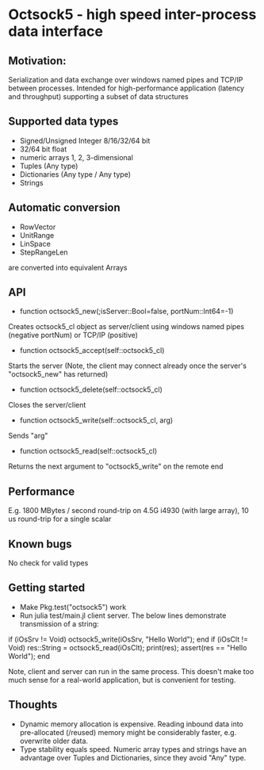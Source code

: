 # Octsock5 - high speed inter-process data interface #

## Motivation: ##
Serialization and data exchange over windows named pipes and TCP/IP between processes.
Intended for high-performance application (latency and throughput) supporting a subset of data structures

## Supported data types ##
* Signed/Unsigned Integer 8/16/32/64 bit
* 32/64 bit float
* numeric arrays 1, 2, 3-dimensional
* Tuples (Any type)
* Dictionaries (Any type / Any type)
* Strings

## Automatic conversion ##
* RowVector
* UnitRange
* LinSpace
* StepRangeLen

are converted into equivalent Arrays

## API ##
* function octsock5_new(;isServer::Bool=false, portNum::Int64=-1)

Creates octsock5_cl object as server/client using windows named pipes (negative portNum) or TCP/IP (positive)

* function octsock5_accept(self::octsock5_cl)

Starts the server (Note, the client may connect already once the server's "octsock5_new" has returned)

* function octsock5_delete(self::octsock5_cl)

Closes the server/client

* function octsock5_write(self::octsock5_cl, arg)

Sends "arg"

* function octsock5_read(self::octsock5_cl)

Returns the next argument to "octsock5_write" on the remote end

## Performance ##
E.g. 1800 MBytes / second round-trip on 4.5G i4930 (with large array), 10 us round-trip for a single scalar

## Known bugs ##
No check for valid types

## Getting started ##
* Make Pkg.test("octsock5") work
* Run julia test/main.jl client server. The below lines demonstrate transmission of a string:

if (iOsSrv != Void) octsock5_write(iOsSrv, "Hello World"); end
if (iOsClt != Void) res::String = octsock5_read(iOsClt); print(res); assert(res == "Hello World"); end
    
Note, client and server can run in the same process. This doesn't make too much sense for a real-world application, but is convenient for testing.

## Thoughts ##
* Dynamic memory allocation is expensive. Reading inbound data into pre-allocated (/reused) memory might be considerably faster, e.g. overwrite older data.
* Type stability equals speed. Numeric array types and strings have an advantage over Tuples and Dictionaries, since they avoid "Any" type.
